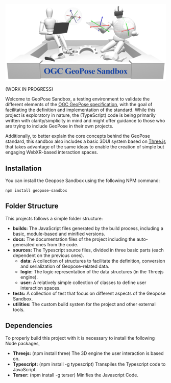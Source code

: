 
![GeoPose Sandbox](docs/images/banner.png)

(WORK IN PROGRESS)

Welcome to GeoPose Sandbox, a testing environment to validate the different elements of the [OGC GeoPose specification](https://github.com/opengeospatial/GeoPose), with the goal of facilitating the definition and implementation of the standard. While this project is exploratory in nature, the (TypeScript) code is being primarily written with clarity/simplicity in mind and might offer guidance to those who are trying to include GeoPose in their own projects.

Additionally, to better explain the core concepts behind the GeoPose standard, this sandbox also includes a basic 3DUI system based on [Three.js](https://github.com/mrdoob/three.js/) that takes advantage of the same ideas to enable the creation of simple but engaging WebXR-based interaction spaces.

## Installation

You can install the Geopose Sandbox using the following NPM command:

    npm install geopose-sandbox

## Folder Structure

This projects follows a simple folder structure:

* **builds:** The JavaScript files generated by the build process, including a basic, module-based and minified versions.
* **docs:** The documentation files of the project including the auto-generated ones from the code.
* **sources:** The Typescript source files, divided in three basic parts (each dependent on the previous ones).
  * **data:** A collection of structures to facilitate the definition, conversion and serialization of Geopose-related data.
  * **logic:** The logic representation of the data structures (in the Threejs engine).
  * **user:** A relatively simple collection of classes to define user interaction spaces.
* **tests:** A collection of test that focus on different aspects of the Geopose Sandbox.
* **utilities:** The custom build system for the project and other external tools.

## Dependencies

To properly build this project with it is necessary to install the following Node packages,

* **Threejs:** (npm install three) The 3D engine the user interaction is based on.
* **Typescript:** (npm install -g typescript) Transpiles the Typescript code to JavaScript.
* **Terser:** (npm install -g terser) Minifies the Javascript Code.
